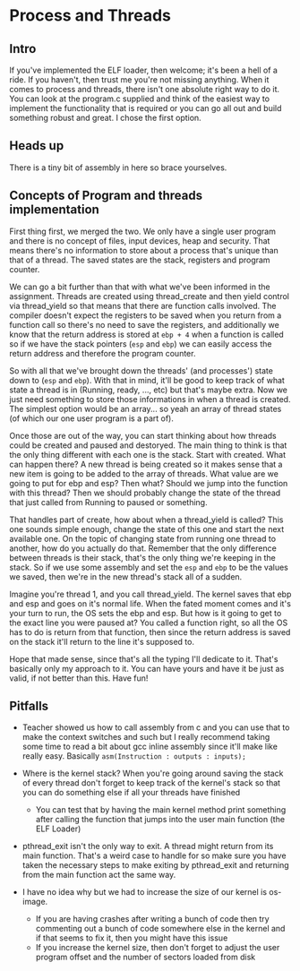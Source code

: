 # Process and Threads

## Intro
If you've implemented the ELF loader, then welcome; it's been a hell of a ride. If you haven't, then trust me you're not missing anything. When it comes to process and threads, there isn't one absolute right way to do it. You can look at the program.c supplied and think of the easiest way to implement the functionality that is required or you can go all out and build something robust and great. I chose the first option.

## Heads up
There is a tiny bit of assembly in here so brace yourselves.

## Concepts of Program and threads implementation
First thing first, we merged the two. We only have a single user program and there is no concept of files, input devices, heap and security. That means there's no information to store about a process that's unique than that of a thread. The saved states are the stack, registers and program counter.    

We can go a bit further than that with what we've been informed in the assignment. Threads are created using thread_create and then yield control via thread_yield so that means that there are function calls involved. The compiler doesn't expect the registers to be saved when you return from a function call so there's no need to save the registers, and additionally we know that the return address is stored at `ebp + 4` when a function is called so if we have the stack pointers (`esp` and `ebp`) we can easily access the return address and therefore the program counter. 

So with all that we've brought down the threads' (and processes') state down to (`esp` and `ebp`). With that in mind, it'll be good to keep track of what state a thread is in (Running, ready, ..., etc) but that's maybe extra. Now we just need something to store those informations in when a thread is created. The simplest option would be an array... so yeah an array of thread states (of which our one user program is a part of).

Once those are out of the way, you can start thinking about how threads could be created and paused and destoryed. The main thing to think is that the only thing different with each one is the stack. Start with created. What can happen there? A new thread is being created so it makes sense that a new item is going to be added to the array of threads. What value are we going to put for ebp and esp? Then what? Should we jump into the function with this thread? Then we should probably change the state of the thread that just called from Running to paused or something.  

That handles part of create, how about when a thread_yield is called? This one sounds simple enough, change the state of this one and start the next available one. On the topic of changing state from running one thread to another, how do you actually do that. Remember that the only difference between threads is their stack, that's the only thing we're keeping in the stack. So if we use some assembly and set the `esp` and `ebp` to be the values we saved, then we're in the new thread's stack all of a sudden.

Imagine you're thread 1, and you call thread_yield. The kernel saves that ebp and esp and goes on it's normal life. When the fated moment comes and it's your turn to run, the OS sets the ebp and esp. But how is it going to get to the exact line you were paused at? You called a function right, so all the OS has to do is return from that function, then since the return address is saved on the stack it'll return to the line it's supposed to.

Hope that made sense, since that's all the typing I'll dedicate to it. That's basically only my approach to it. You can have yours and have it be just as valid, if not better than this. Have fun! 

## Pitfalls
- Teacher showed us how to call assembly from c and you can use that to make the context switches and such but I really recommend taking some time to read a bit about gcc inline assembly since it'll make like really easy. Basically `asm(Instruction
        : outputs
        : inputs);`
    
- Where is the kernel stack? When you're going around saving the stack of every thread don't forget to keep track of the kernel's stack so that you can do something else if all your threads have finished
    * You can test that by having the main kernel method print something after calling the function that jumps into the user main function (the ELF Loader) 
- pthread_exit isn't the only way to exit. A thread might return from its main function. That's a weird case to handle for so make sure you have taken the necessary steps to make exiting by pthread_exit and returning from the main function act the same way.
- I have no idea why but we had to increase the size of our kernel is os-image. 
    * If you are having crashes after writing a bunch of code then try commenting out a bunch of code somewhere else in the kernel and if that seems to fix it, then you might have this issue
    * If you increase the kernel size, then don't forget to adjust the user program offset and the number of sectors loaded from disk



